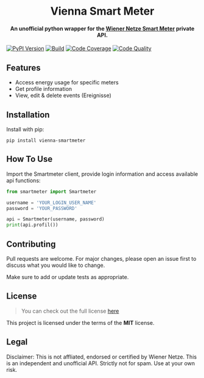 <h1 align="center">
  Vienna Smart Meter
</h1>
<h4 align="center">An unofficial python wrapper for the <a href="https://www.wienernetze.at/smartmeter" target="_blank">Wiener Netze Smart Meter</a> private API.
</h4>

[![PyPI Version](https://img.shields.io/pypi/v/vienna-smartmeter)](https://pypi.org/project/vienna-smartmeter/)
[![Build](https://github.com/platysma/vienna-smartmeter/actions/workflows/build.yml/badge.svg)](https://github.com/platysma/vienna-smartmeter/actions/workflows/build.yml)
[![Code Coverage](https://codecov.io/gh/platysma/vienna-smartmeter/branch/main/graph/badge.svg)](https://codecov.io/gh/platysma/vienna-smartmeter)
[![Code Quality](https://api.codeclimate.com/v1/badges/3130fa0ba3b7993fbf0a/maintainability)](https://codeclimate.com/github/platysma/vienna-smartmeter)

## Features
* Access energy usage for specific meters
* Get profile information
* View, edit & delete events (Ereignisse)

## Installation
Install with pip:

``pip install vienna-smartmeter``
## How To Use
Import the Smartmeter client, provide login information and access available api functions:

```python
from smartmeter import Smartmeter

username = 'YOUR_LOGIN_USER_NAME'
password = 'YOUR_PASSWORD'

api = Smartmeter(username, password)
print(api.profil())
```

## Contributing

Pull requests are welcome. For major changes, please open an issue first to discuss what you would like to change.

Make sure to add or update tests as appropriate.

## License
>You can check out the full license [here](https://github.com/platysma/vienna-smartmeter/blob/main/LICENSE)

This project is licensed under the terms of the **MIT** license.

## Legal
Disclaimer: This is not affliated, endorsed or certified by Wiener Netze. This is an independent and unofficial API. Strictly not for spam. Use at your own risk.
